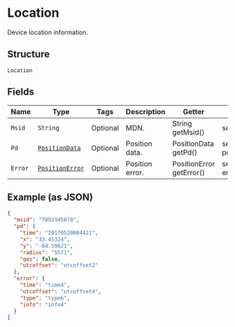 
# Location

Device location information.

## Structure

`Location`

## Fields

| Name | Type | Tags | Description | Getter | Setter |
|  --- | --- | --- | --- | --- | --- |
| `Msid` | `String` | Optional | MDN. | String getMsid() | setMsid(String msid) |
| `Pd` | [`PositionData`](../../doc/models/position-data.md) | Optional | Position data. | PositionData getPd() | setPd(PositionData pd) |
| `Error` | [`PositionError`](../../doc/models/position-error.md) | Optional | Position error. | PositionError getError() | setError(PositionError error) |

## Example (as JSON)

```json
{
  "msid": "7892345678",
  "pd": {
    "time": "20170520004421",
    "x": "33.45324",
    "y": "-84.59621",
    "radius": "5571",
    "qos": false,
    "utcoffset": "utcoffset2"
  },
  "error": {
    "time": "time4",
    "utcoffset": "utcoffset4",
    "type": "type6",
    "info": "info4"
  }
}
```

